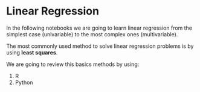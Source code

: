# Linear Regression

In the following notebooks we are going to learn linear regression from the simplest case (univariable) to the most complex ones (multivariable). 

The most commonly used  method to solve linear regression problems is by using __least squares__.

We are going to review this basics methods by using:

1. R
2. Python
